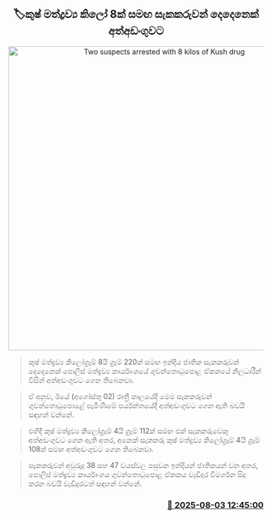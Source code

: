 <p align='center'><b><h2 align='center' title='Two suspects arrested with 8 kilos of Kush drug'>🏷කුෂ් මත්ද්‍රව්‍ය කිලෝ 8ක් සමඟ සැකකරුවන් දෙදෙනෙක් අත්අඩංගුවට</h2></b></p>
<p align='center'><img src='https://helakuru.sgp1.cdn.digitaloceanspaces.com/esana/images/lib/arrested2[1].jpg' width='600' alt='Two suspects arrested with 8 kilos of Kush drug'></p>

> කුෂ් මත්ද්‍රව්‍ය කිලෝග්‍රෑම් 8යි ග්‍රෑම් 220ක් සමඟ ඉන්දීය ජාතික සැකකරුවන් දෙදෙනෙක් පොලිස් මත්ද්‍රව්‍ය කාර්යාංශයේ ගුවන්තොටුපොළ ඒකකයේ නිලධාරීන් විසින් අත්අඩංගුවට ගෙන තිබෙනවා.

> ඒ අනුව, ඊයේ (අගෝස්තු 02) රාත්‍රී කාලයේදී මෙම සැකකරුවන් ගුවන්තොටුපොළේ පැමිණීමේ පර්යන්තයේදී අත්අඩංගුවට ගෙන ඇති බවයි සඳහන් වන්නේ.

> එහිදී කුෂ් මත්ද්‍රව්‍ය කිලෝග්‍රෑම් 4යි ග්‍රෑම් 112ක් සමඟ එක් සැකකරුවෙකු අත්අඩංගුවට ගෙන ඇති අතර, අනෙක් සැකකරු කුෂ් මත්ද්‍රව්‍ය කිලෝග්‍රෑම් 4යි ග්‍රෑම් 108ක් සමඟ අත්අඩංගුවට ගෙන තිබෙනවා.

> සැකකරුවන් අවුරුදු 38 සහ 47 වයස්වල පසුවන ඉන්දියන් ජාතිකයන් වන අතර, පොලිස් මත්ද්‍රව්‍ය කාර්යාංශය ගුවන්තොටුපොළ ඒකකය වැඩිදුර විමර්ශන සිදු කරන බවයි වැඩිදුරටත් සඳහන් වන්නේ.



<h3 align='right'><a href='https://www.helakuru.lk/esana/p/112392/'>📅 2025-08-03 12:45:00</a></h3>
